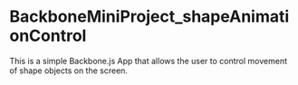 # BackboneMiniProject_shapeAnimationControl
This is a simple Backbone.js App that allows the user to control movement of shape objects on the screen.
